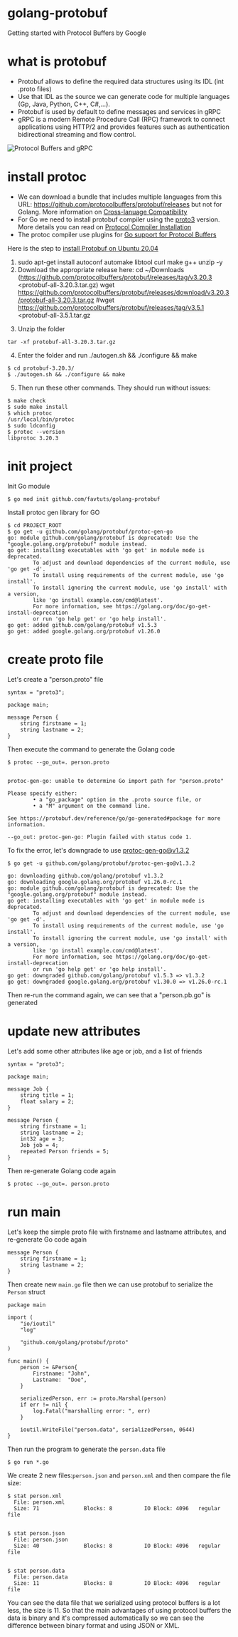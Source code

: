 # golang-protobuf
Getting started with Protocol Buffers by Google

# what is protobuf

* Protobuf allows to define the required data structures using its IDL (int .proto files)
* Use that IDL as the source we can generate code for multiple languages (Gp, Java, Python, C++, C#,...).
* Protobuf is used by default to define messages and services in gRPC
* gRPC is a modern Remote Procedure Call (RPC) framework to connect applications using HTTP/2 and provides features such as authentication bidirectional streaming and flow control.

![Protocol Buffers and gRPC](images/protobuf-grpc.png)


# install protoc

* We can download a bundle that includes multiple languages from this URL: https://github.com/protocolbuffers/protobuf/releases but not for Golang. More information on [Cross-lanuage Compatibility](https://protobuf.dev/overview/#cross-lang)
* For Go we need to install protobuf compiler using the [proto3](https://protobuf.dev/programming-guides/proto3/) version. More details you can read on [Protocol Compiler Installation](https://github.com/protocolbuffers/protobuf#protocol-compiler-installation)
* The protoc compiler use plugins for [Go support for Protocol Buffers](https://github.com/protocolbuffers/protobuf-go)

Here is the step to [install Protobuf on Ubuntu 20.04](https://gist.github.com/jambonn/1f5fffc23f97f8413372a438739c1bff)
1. sudo apt-get install autoconf automake libtool curl make g++ unzip -y
2. Download the appropriate release here:
cd ~/Downloads
(https://github.com/protocolbuffers/protobuf/releases/tag/v3.20.3 <protobuf-all-3.20.3.tar.gz)
wget https://github.com/protocolbuffers/protobuf/releases/download/v3.20.3/protobuf-all-3.20.3.tar.gz
#wget https://github.com/protocolbuffers/protobuf/releases/tag/v3.5.1 <protobuf-all-3.5.1.tar.gz
>
3. Unzip the folder
```
tar -xf protobuf-all-3.20.3.tar.gz
```
4. Enter the folder and run ./autogen.sh && ./configure && make
```
$ cd protobuf-3.20.3/
$ ./autogen.sh && ./configure && make
```
5. Then run these other commands. They should run without issues:
```
$ make check
$ sudo make install
$ which protoc
/usr/local/bin/protoc
$ sudo ldconfig
$ protoc --version
libprotoc 3.20.3
```

# init project

Init Go module
```
$ go mod init github.com/favtuts/golang-protobuf
```

Install protoc gen library for GO
```
$ cd PROJECT_ROOT
$ go get -u github.com/golang/protobuf/protoc-gen-go
go: module github.com/golang/protobuf is deprecated: Use the "google.golang.org/protobuf" module instead.
go get: installing executables with 'go get' in module mode is deprecated.
        To adjust and download dependencies of the current module, use 'go get -d'.
        To install using requirements of the current module, use 'go install'.
        To install ignoring the current module, use 'go install' with a version,
        like 'go install example.com/cmd@latest'.
        For more information, see https://golang.org/doc/go-get-install-deprecation
        or run 'go help get' or 'go help install'.
go get: added github.com/golang/protobuf v1.5.3
go get: added google.golang.org/protobuf v1.26.0
```


# create proto file

Let's create a "person.proto" file
```
syntax = "proto3";

package main;

message Person {
    string firstname = 1;
    string lastname = 2;
}
```

Then execute the command to generate the Golang code
```
$ protoc --go_out=. person.proto


protoc-gen-go: unable to determine Go import path for "person.proto"

Please specify either:
        • a "go_package" option in the .proto source file, or
        • a "M" argument on the command line.

See https://protobuf.dev/reference/go/go-generated#package for more information.

--go_out: protoc-gen-go: Plugin failed with status code 1.
```

To fix the error, let's downgrade to use protoc-gen-go@v1.3.2
```
$ go get -u github.com/golang/protobuf/protoc-gen-go@v1.3.2

go: downloading github.com/golang/protobuf v1.3.2
go: downloading google.golang.org/protobuf v1.26.0-rc.1
go: module github.com/golang/protobuf is deprecated: Use the "google.golang.org/protobuf" module instead.
go get: installing executables with 'go get' in module mode is deprecated.
        To adjust and download dependencies of the current module, use 'go get -d'.
        To install using requirements of the current module, use 'go install'.
        To install ignoring the current module, use 'go install' with a version,
        like 'go install example.com/cmd@latest'.
        For more information, see https://golang.org/doc/go-get-install-deprecation
        or run 'go help get' or 'go help install'.
go get: downgraded github.com/golang/protobuf v1.5.3 => v1.3.2
go get: downgraded google.golang.org/protobuf v1.30.0 => v1.26.0-rc.1
```

Then re-run the command again, we can see that a "person.pb.go" is generated


# update new attributes

Let's add some other attributes like age or job, and a list of friends
```
syntax = "proto3";

package main;

message Job {
    string title = 1;
    float salary = 2;
}

message Person {
    string firstname = 1;
    string lastname = 2;
    int32 age = 3;
    Job job = 4;
    repeated Person friends = 5;
}
```

Then re-generate Golang code again
```
$ protoc --go_out=. person.proto
```


# run main

Let's keep the simple proto file with firstname and lastname attributes, and re-generate Go code again
```
message Person {
    string firstname = 1;
    string lastname = 2;    
}
```

Then create new `main.go` file then we can use protobuf to serialize the `Person` struct
```
package main

import (
	"io/ioutil"
	"log"

	"github.com/golang/protobuf/proto"
)

func main() {
	person := &Person{
		Firstname: "John",
		Lastname:  "Doe",
	}

	serializedPerson, err := proto.Marshal(person)
	if err != nil {
		log.Fatal("marshalling error: ", err)
	}

	ioutil.WriteFile("person.data", serializedPerson, 0644)
}
```

Then run the program to generate the `person.data` file
```
$ go run *.go
```

We create 2 new files:`person.json` and `person.xml` and then compare the file size:
```
$ stat person.xml
  File: person.xml
  Size: 71              Blocks: 8          IO Block: 4096   regular file


$ stat person.json
  File: person.json
  Size: 40              Blocks: 8          IO Block: 4096   regular file


$ stat person.data
  File: person.data
  Size: 11              Blocks: 8          IO Block: 4096   regular file
```

You can see the data file that we serialized using protocol buffers is a lot less, the size is 11. So that the main advantages of using protocol buffers the data is binary and it's compressed automatically so we can see the difference between binary format and using JSON or XML.